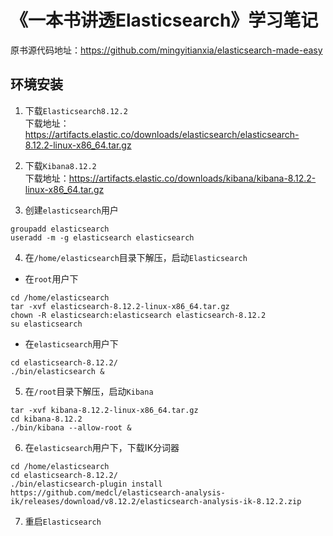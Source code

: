 # 《一本书讲透Elasticsearch》学习笔记

原书源代码地址：https://github.com/mingyitianxia/elasticsearch-made-easy

## 环境安装

1. 下载`Elasticsearch8.12.2`  
下载地址：https://artifacts.elastic.co/downloads/elasticsearch/elasticsearch-8.12.2-linux-x86_64.tar.gz
   
2. 下载`Kibana8.12.2`  
下载地址：https://artifacts.elastic.co/downloads/kibana/kibana-8.12.2-linux-x86_64.tar.gz
   
3. 创建`elasticsearch`用户
```shell
groupadd elasticsearch
useradd -m -g elasticsearch elasticsearch
```

4. 在`/home/elasticsearch`目录下解压，启动`Elasticsearch`  
- 在`root`用户下
```shell
cd /home/elasticsearch
tar -xvf elasticsearch-8.12.2-linux-x86_64.tar.gz
chown -R elasticsearch:elasticsearch elasticsearch-8.12.2
su elasticsearch
```

- 在`elasticsearch`用户下
```shell
cd elasticsearch-8.12.2/
./bin/elasticsearch &
```

5. 在`/root`目录下解压，启动`Kibana`
```shell
tar -xvf kibana-8.12.2-linux-x86_64.tar.gz
cd kibana-8.12.2
./bin/kibana --allow-root &
```

6. 在`elasticsearch`用户下，下载IK分词器
```shell
cd /home/elasticsearch
cd elasticsearch-8.12.2/
./bin/elasticsearch-plugin install https://github.com/medcl/elasticsearch-analysis-ik/releases/download/v8.12.2/elasticsearch-analysis-ik-8.12.2.zip
```

7. 重启`Elasticsearch`